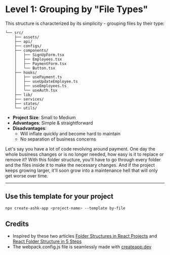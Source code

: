 # Level 1: Grouping by "File Types"

This structure is characterized by its simplicity - grouping files by their type:

```
└── src/
    ├── assets/
    ├── api/
    ├── configs/
    ├── components/
    │   ├── SignUpForm.tsx
    │   ├── Employees.tsx
    │   ├── PaymentForm.tsx
    │   └── Button.tsx
    ├── hooks/
    │   ├── usePayment.ts
    │   ├── useUpdateEmployee.ts
    │   ├── useEmployees.ts
    │   └── useAuth.tsx
    ├── lib/
    ├── services/
    ├── states/
    └── utils/
```

- **Project Size**: Small to Medium
- **Advantages**: Simple & straightforward
- **Disadvantages**:
  - Will inflate quickly and become hard to maintain
  - No separation of business concerns

Let's say you have a lot of code revolving around payment. One day the whole business changes or is no longer needed, how easy is it to replace or remove it? With this folder structure, you'll have to go through every folder and the files inside it to make the necessary changes. And if the project keeps growing larger, it'll soon grow into a maintenance hell that will only get worse over time.

---

## Use this template for your project

```bash
npx create-ashk-app <project-name> --template by-file
```

## Credits

- Inspired by these two articles [Folder Structures in React Projects](https://dev.to/itswillt/folder-structures-in-react-projects-3dp8) and [React Folder Structure in 5 Steps](https://www.robinwieruch.de/react-folder-structure/)
- The webpack.config.js file is seamlessly made with [createapp.dev](https://createapp.dev/)
